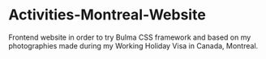 # Activities-Montreal-Website
Frontend website in order to try Bulma CSS framework and based on my photographies made during my Working Holiday Visa in Canada, Montreal.
